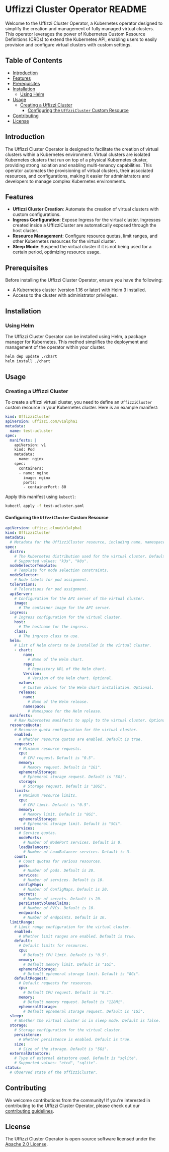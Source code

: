 # Uffizzi Cluster Operator README

Welcome to the Uffizzi Cluster Operator, a Kubernetes operator designed to simplify the creation and management of fully managed virtual clusters. This operator leverages the power of Kubernetes Custom Resource Definitions (CRDs) to extend the Kubernetes API, enabling users to easily provision and configure virtual clusters with custom settings.

## Table of Contents

- [Introduction](#introduction)
- [Features](#features)
- [Prerequisites](#prerequisites)
- [Installation](#installation)
    - [Using Helm](#using-helm)
- [Usage](#usage)
    - [Creating a Uffizzi Cluster](#creating-a-uffizzi-cluster)
      - [Configuring the `UffzziCluster` Custom Resource](#configuring-the-uffzzi-cluster-custom-resource)
- [Contributing](#contributing)
- [License](#license)

## Introduction

The Uffizzi Cluster Operator is designed to facilitate the creation of virtual clusters within a Kubernetes environment. Virtual clusters are isolated Kubernetes clusters that run on top of a physical Kubernetes cluster, providing strong isolation and enabling multi-tenancy capabilities. This operator automates the provisioning of virtual clusters, their associated resources, and configurations, making it easier for administrators and developers to manage complex Kubernetes environments.

## Features

- **Uffizzi Cluster Creation**: Automate the creation of virtual clusters with custom configurations.
- **Ingress Configuration**: Expose Ingress for the virtual cluster. Ingresses created inside a UffizziCluster are automatically exposed through the host cluster. 
- **Resource Management**: Configure resource quotas, limit ranges, and other Kubernetes resources for the virtual cluster.
- **Sleep Mode**: Suspend the virtual cluster if it is not being used for a certain period, optimizing resource usage.

## Prerequisites

Before installing the Uffizzi Cluster Operator, ensure you have the following:

- A Kubernetes cluster (version 1.16 or later) with Helm 3 installed.
- Access to the cluster with administrator privileges.

## Installation

### Using Helm

The Uffizzi Cluster Operator can be installed using Helm, a package manager for Kubernetes. This method simplifies the deployment and management of the operator within your cluster.

```bash
helm dep update ./chart
helm install ./chart
```

## Usage

### Creating a Uffizzi Cluster

To create a uffizzi virtual cluster, you need to define an `UffizziCluster` custom resource in your Kubernetes cluster. Here is an example manifest:

```yaml
kind: UffizziCluster
apiVersion: uffizzi.com/v1alpha1
metadata:
  name: test-ucluster
spec:
  manifests: |
    apiVersion: v1
    kind: Pod
    metadata:
      name: nginx
    spec:
      containers:
      - name: nginx
        image: nginx
        ports:
        - containerPort: 80

```

Apply this manifest using `kubectl`:

```bash
kubectl apply -f test-ucluster.yaml
```

#### Configuring the `UffzziCluster` Custom Resource

```yaml
apiVersion: uffizzi.cloud/v1alpha1
kind: UffizziCluster
metadata:
  # Metadata for the UffizziCluster resource, including name, namespace, labels, and annotations.
spec:
  distro: 
    # The Kubernetes distribution used for the virtual cluster. Default is "k3s".
    # Supported values: "k3s", "k8s".
  nodeSelectorTemplate: 
    # Template for node selection constraints.
  nodeSelector: 
    # Node labels for pod assignment.
  tolerations: 
    # Tolerations for pod assignment.
  apiServer: 
    # Configuration for the API server of the virtual cluster.
    image: 
      # The container image for the API server.
  ingress: 
    # Ingress configuration for the virtual cluster.
    host: 
      # The hostname for the ingress.
    class: 
      # The ingress class to use.
  helm: 
    # List of Helm charts to be installed in the virtual cluster.
    - chart: 
        name: 
          # Name of the Helm chart.
        repo: 
          # Repository URL of the Helm chart.
        Version: 
          # Version of the Helm chart. Optional.
      values: 
        # Custom values for the Helm chart installation. Optional.
      release: 
        name: 
          # Name of the Helm release.
        namespace: 
          # Namespace for the Helm release.
  manifests: 
    # Raw Kubernetes manifests to apply to the virtual cluster. Optional.
  resourceQuota: 
    # Resource quota configuration for the virtual cluster.
    enabled: 
      # Whether resource quotas are enabled. Default is true.
    requests: 
      # Minimum resource requests.
      cpu: 
        # CPU request. Default is "0.5".
      memory: 
        # Memory request. Default is "1Gi".
      ephemeralStorage: 
        # Ephemeral storage request. Default is "5Gi".
      storage: 
        # Storage request. Default is "10Gi".
    limits: 
      # Maximum resource limits.
      cpu: 
        # CPU limit. Default is "0.5".
      memory: 
        # Memory limit. Default is "8Gi".
      ephemeralStorage: 
        # Ephemeral storage limit. Default is "5Gi".
    services: 
      # Service quotas.
      nodePorts: 
        # Number of NodePort services. Default is 0.
      loadBalancers: 
        # Number of LoadBalancer services. Default is 3.
    count: 
      # Count quotas for various resources.
      pods: 
        # Number of pods. Default is 20.
      services: 
        # Number of services. Default is 10.
      configMaps: 
        # Number of ConfigMaps. Default is 20.
      secrets: 
        # Number of secrets. Default is 20.
      persistentVolumeClaims: 
        # Number of PVCs. Default is 10.
      endpoints: 
        # Number of endpoints. Default is 10.
  limitRange: 
    # Limit range configuration for the virtual cluster.
    enabled: 
      # Whether limit ranges are enabled. Default is true.
    default: 
      # Default limits for resources.
      cpu: 
        # Default CPU limit. Default is "0.5".
      memory: 
        # Default memory limit. Default is "1Gi".
      ephemeralStorage: 
        # Default ephemeral storage limit. Default is "8Gi".
    defaultRequest: 
      # Default requests for resources.
      cpu: 
        # Default CPU request. Default is "0.1".
      memory: 
        # Default memory request. Default is "128Mi".
      ephemeralStorage: 
        # Default ephemeral storage request. Default is "1Gi".
  sleep: 
    # Whether the virtual cluster is in sleep mode. Default is false.
  storage: 
    # Storage configuration for the virtual cluster.
    persistence: 
      # Whether persistence is enabled. Default is true.
    size: 
      # Size of the storage. Default is "5Gi".
  externalDatastore: 
    # Type of external datastore used. Default is "sqlite".
    # Supported values: "etcd", "sqlite".
status:
  # Observed state of the UffizziCluster.
```

## Contributing

We welcome contributions from the community! If you're interested in contributing to the Uffizzi Cluster Operator, please check out our [contributing guidelines](CONTRIBUTING.md).

## License

The Uffizzi Cluster Operator is open-source software licensed under the [Apache 2.0 License](LICENSE).
